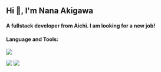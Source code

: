 ## Hi 👋, I'm Nana Akigawa
#### A fullstack developer from Aichi. I am looking for a new job!

#### Language and Tools:
![](https://skillicons.dev/icons?i=js,typescript,python,html,css,react,nextjs,remix,nodejs,express,prisma,fastapi,mysql,postgresql,docker,firebase,tailwind,postman)

![](https://github-readme-stats.vercel.app/api/top-langs?username=akigawa77&showicons=true&locale=en&layout=compact&theme=yeblu)
![](http://github-profile-summary-cards.vercel.app/api/cards/stats?username=akigawa77&theme=yeblu)

<!--
**akigawa77/akigawa77** is a ✨ _special_ ✨ repository because its `README.md` (this file) appears on your GitHub profile.

Here are some ideas to get you started:

- 🔭 I’m currently working on ...
- 🌱 I’m currently learning ...
- 👯 I’m looking to collaborate on ...
- 🤔 I’m looking for help with ...
- 💬 Ask me about ...
- 📫 How to reach me: ...
- 😄 Pronouns: ...
- ⚡ Fun fact: ...
-->
